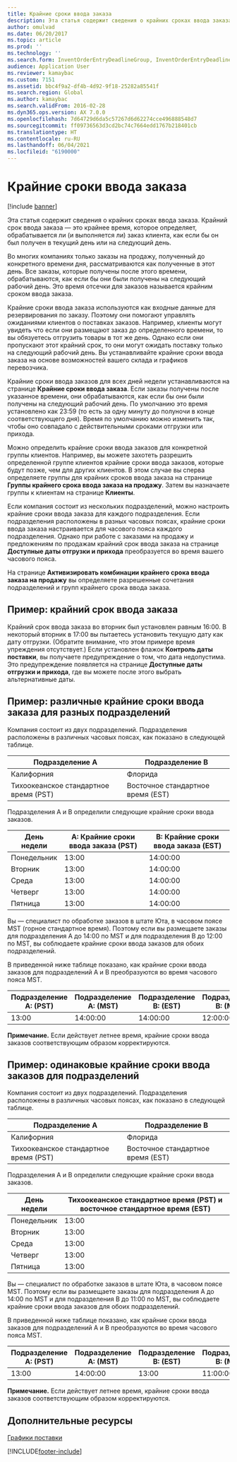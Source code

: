 ```yaml
---
title: Крайние сроки ввода заказа
description: Эта статья содержит сведения о крайних сроках ввода заказа. Крайний срок ввода заказа — это крайнее время, которое определяет, обрабатывается ли (и выполняется ли) заказ клиента, как если бы он был получен в текущий день или на следующий день.
author: omulvad
ms.date: 06/20/2017
ms.topic: article
ms.prod: ''
ms.technology: ''
ms.search.form: InventOrderEntryDeadlineGroup, InventOrderEntryDeadlineParameters, InventOrderEntryDeadlineTable, MCRAutoTaxRules
audience: Application User
ms.reviewer: kamaybac
ms.custom: 7151
ms.assetid: bbc4f9a2-df4b-4d92-9f18-25282a85541f
ms.search.region: Global
ms.author: kamaybac
ms.search.validFrom: 2016-02-28
ms.dyn365.ops.version: AX 7.0.0
ms.openlocfilehash: 7d64729d6da5c57267d6d62274cce496888548d7
ms.sourcegitcommit: ff09736563d3cd2bc74c7664edd1767b218401cb
ms.translationtype: HT
ms.contentlocale: ru-RU
ms.lasthandoff: 06/04/2021
ms.locfileid: "6190000"
---
```

# <a name="order-entry-deadlines"></a>Крайние сроки ввода заказа

[!include [banner](../includes/banner.md)]

Эта статья содержит сведения о крайних сроках ввода заказа. Крайний срок ввода заказа — это крайнее время, которое определяет, обрабатывается ли (и выполняется ли) заказ клиента, как если бы он был получен в текущий день или на следующий день.

Во многих компаниях только заказы на продажу, полученный до конкретного времени дня, рассматриваются как полученные в этот день. Все заказы, которые получены после этого времени, обрабатываются, как если бы они были получены на следующий рабочий день. Это время отсечки для заказов называется крайним сроком ввода заказа.  

Крайние сроки ввода заказа используются как входные данные для резервирования по заказу. Поэтому они помогают управлять ожиданиями клиентов о поставках заказов. Например, клиенты могут увидеть что если они размещают заказ до определенного времени, то вы обязуетесь отгрузить товары в тот же день. Однако если они пропускают этот крайний срок, то они могут ожидать поставку только на следующий рабочий день. Вы устанавливайте крайние сроки ввода заказа на основе возможностей вашего склада и графиков перевозчика.  

Крайние сроки ввода заказов для всех дней недели устанавливаются на странице **Крайние сроки ввода заказа**. Если заказы получены после указанное времени, они обрабатываются, как если бы они были получены на следующий рабочий день. По умолчанию это время установлено как 23:59 (то есть за одну минуту до полуночи в конце соответствующего дня). Время по умолчанию можно изменить так, чтобы оно совпадало с действительными сроками отгрузки или прихода.  

Можно определить крайние сроки ввода заказов для конкретной группы клиентов. Например, вы можете захотеть разрешить определенной группе клиентов крайние сроки ввода заказов, которые будут позже, чем для других клиентов. В этом случае вы сперва определяете группы для крайних сроков ввода заказа на странице **Группы крайнего срока ввода заказа на продажу**. Затем вы назначаете группы к клиентам на странице **Клиенты**.  

Если компания состоит из нескольких подразделений, можно настроить крайние сроки ввода заказа для каждого подразделения. Если подразделения расположены в разных часовых поясах, крайние сроки ввода заказа настраивается для часового пояса каждого подразделения. Однако при работе с заказами на продажу и предложениям по продажам крайний срок ввода заказа на странице **Доступные даты отгрузки и прихода** преобразуется во время вашего часового пояса.  

На странице **Активизировать комбинации крайнего срока ввода заказа на продажу** вы определяете разрешенные сочетания подразделений и групп крайнего срока ввода заказа.

## <a name="example-order-entry-deadline"></a>Пример: крайний срок ввода заказа
Крайний срок ввода заказа во вторник был установлен равным 16:00. В некоторый вторник в 17:00 вы пытаетесь установить текущую дату как дату отгрузки. (Обратите внимание, что этом примере время упреждения отсутствует.) Если установлен флажок **Контроль даты поставки**, вы получаете предупреждение о том, что дата недопустима. Это предупреждение появляется на странице **Доступные даты отгрузки и прихода**, где вы можете после этого выбрать альтернативные даты.

## <a name="example-different-order-entry-deadlines-per-site"></a>Пример: различные крайние сроки ввода заказа для разных подразделений
Компания состоит из двух подразделений. Подразделения расположены в различных часовых поясах, как показано в следующей таблице.

| Подразделение A                      | Подразделение B                      |
|-----------------------------|-----------------------------|
| Калифорния                  | Флорида                     |
| Тихоокеанское стандартное время (PST) | Восточное стандартное время (EST) |

Подразделения А и В определили следующие крайние сроки ввода заказов.

| День недели             | A: Крайние сроки ввода заказа (PST) | B: Крайние сроки ввода заказа (EST) |
|-----------------------------|--------------------------------|--------------------------------|
| Понедельник                      | 13:00                          | 14:00:00                          |
| Вторник                     | 13:00                          | 14:00:00                          |
| Среда                   | 13:00                          | 14:00:00                          |
| Четверг                    | 13:00                          | 14:00:00                          |
| Пятница                      | 13:00                          | 14:00:00                          |

Вы — специалист по обработке заказов в штате Юта, в часовом поясе MST (горное стандартное время). Поэтому если вы размещаете заказы для подразделения A до 14:00 по MST и для подразделения B до 12:00 по MST, вы соблюдаете крайние сроки ввода заказов для обоих подразделений.  

В приведенной ниже таблице показано, как крайние сроки ввода заказов для подразделений А и В преобразуются во время часового пояса MST.

| Подразделение A: (PST)         | Подразделение A: (MST)        | Подразделение B: (EST)           | Подразделение B: (MST)        |
|---------------------|--------------------|-----------------------|--------------------|
| 13:00               | 14:00:00              | 14:00:00                 | 12:00:00              |

**Примечание.** Если действует летнее время, крайние сроки ввода заказов соответствующим образом корректируются.

## <a name="example-same-order-entry-deadline-per-site"></a>Пример: одинаковые крайние сроки ввода заказов для подразделений
Компания состоит из двух подразделений. Подразделения расположены в различных часовых поясах, как показано в следующей таблице.

| Подразделение A                      | Подразделение B                      |
|-----------------------------|-----------------------------|
| Калифорния                  | Флорида                     |
| Тихоокеанское стандартное время (PST) | Восточное стандартное время (EST) |

Подразделения А и В определили следующие крайние сроки ввода заказов.

| День недели | Тихоокеанское стандартное время (PST) и восточное стандартное время (EST) |
|-----------------|-------------|
| Понедельник          | 13:00       |
| Вторник         | 13:00       |
| Среда       | 13:00       |
| Четверг        | 13:00       |
| Пятница          | 13:00       |

Вы — специалист по обработке заказов в штате Юта, в часовом поясе MST. Поэтому если вы размещаете заказы для подразделения A до 14:00 по MST и для подразделения B до 11:00 по MST, вы соблюдаете крайние сроки ввода заказов для обоих подразделений. 

В приведенной ниже таблице показано, как крайние сроки ввода заказов для подразделений А и В преобразуются во время часового пояса MST.

| Подразделение A: (PST)         | Подразделение A: (MST)        | Подразделение B: (EST)           | Подразделение B: (MST)        |
|---------------------|--------------------|-----------------------|--------------------|
| 13:00               | 14:00:00              | 13:00                 | 11:00:00              |

**Примечание.** Если действует летнее время, крайние сроки ввода заказов соответствующим образом корректируются.

## <a name="additional-resources"></a>Дополнительные ресурсы

[Графики поставки](delivery-schedules.md)





[!INCLUDE[footer-include](../../includes/footer-banner.md)]
